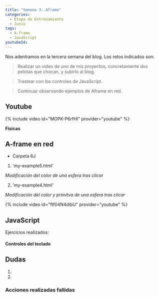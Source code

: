 ```yaml
---
title: "Semana 3. Aframe"
categories:
  - Etapa de Entrenamiento
  - Junio
tags:
  - A-frame
  - JavaScript
youtubeId: 
---
```



Nos adentramos en la tercera semana del blog. Los retos indicados son:

> Realizar un video de uno de mis proyectos, concretamente dos pelotas que chocan, y subirlo al blog.

> Trastear con los controles de JavaScript.

> Continuar observando ejemplos de Aframe en red. 

## **Youtube**

{% include video id="MOPK-P6rfHI" provider="youtube" %}

**Fisicas**


## **A-frame en red**

* Carpeta 6J

1. 'my-example5.html'

*Modificación del color de una esfera tras clicar*

2. 'my-example4.html'

*Modificación del color y primitva de una esfera tras clicar*

{% include video id="ftf04N4dibU" provider="youtube" %}






## **JavaScript** 

Ejercicios realizados:

#### Controles del teclado



## **Dudas**

1. 

2. 

### Acciones realizadas fallidas

